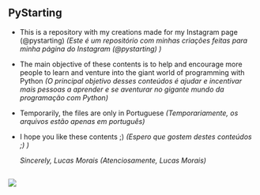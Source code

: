 ## PyStarting

- This is a repository with my creations made for my Instagram page (@pystarting)
  _(Este é um repositório com minhas criações feitas para minha página do Instagram (@pystarting) )_
- The main objective of these contents is to help and encourage more people to learn and venture into the giant world of programming with Python
  _(O principal objetivo desses conteúdos é ajudar e incentivar mais pessoas a aprender e se aventurar no gigante mundo da programação com Python)_
- Temporarily, the files are only in Portuguese
  _(Temporariamente, os arquivos estão apenas em português)_
- I hope you like these contents ;)
  _(Espero que gostem destes conteúdos ;) )_

  _Sincerely, Lucas Morais (Atenciosamente, Lucas Morais)_
  
##

  <div>
    <a href="https://instagram.com/pystarting" target="_blank"><img src="https://img.shields.io/badge/-Instagram-%23E4405F?style=for-the- badge&logo=instagram&logoColor=white" target="_blank"></a>
  </div>
